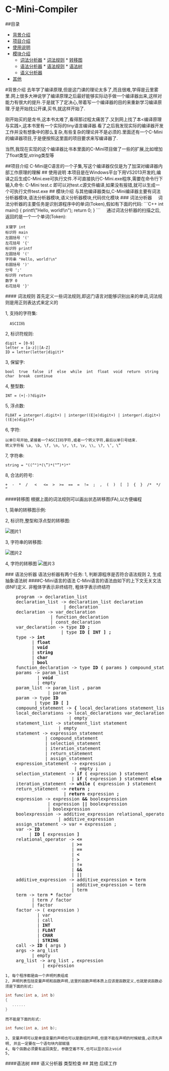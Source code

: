 # C-Mini-Compiler 

##<a name = "index"/>目录
* [背景介绍](#背景介绍)
* [项目介绍](#项目介绍)
* [使用说明](#使用说明)
* [模块介绍](#模块介绍)
    * [词法分析器](#词法分析器)
          * [词法规则](#词法规则)
          * [转移图](#转移图)
    * [语法分析器](#语法分析器)
          * [语法规则](#语法规则)
          * [语法树](#语法树)
    * [语义分析器](#语义分析器)
* [其他](#其他)

<a name = "背景介绍"/>
#背景介绍
去年学了编译原理,但是这门课的理论太多了,而且很难,学得是云里雾里.网上很多大神说学了编译原理之后最好能够实际动手做一个编译器出来,这样对能力有很大的提升.于是就下了定决心,带着写一个编译器的目的来重新学习编译原理.于是开始找公开课,买书,就这样开始了.

刚开始买的是龙书,这本书太难了,看得那过程太痛苦了.又到网上找了本<编译原理与实践>,这本书里有一个实际的tiny语言编译器.看了之后我发现实际的编译器开发工作并没有想象中的那么复杂,有些复杂的理论并不是必须的.里面还有一个C-Mini的编译器项目,于是便按照这里面的项目要求来写编译器了.

当然,我现在实现的这个编译器比书本里面的C-Mini项目做了一些的扩展,比如增加了float类型,string类型等

<a name = "项目介绍"/>
##项目介绍
C-Mini是C语言的一个子集,写这个编译器仅仅是为了加深对编译器内部工作原理的理解

<a name = "使用说明/">
## 使用说明
本项目是在Windows平台下用VS2013开发的,编译之后生成C-Mini.exe可执行文件.不可直接执行C-Mini.exe程序,需要在命令行下输入命令:  
C-Mini test.c  
即可以对test.c源文件编译,如果没有报错,就可以生成一个可执行文件test.exe

<a name = "模块介绍"/>
## 模块介绍
与其他编译器类似,C-Mini编译器主要有词法分析器模块,语法分析器模块,语义分析器模块,代码优化模块

<a name = "词法分析器"/>
### 词法分析器
&nbsp;&nbsp;&nbsp;&nbsp;词法分析器的主要任务是识别源程序中的单词(Token),假如有下面的代码:
```C++
int main()
{
    printf("Hello, world!\n");
    return 0;
}
```
&nbsp;&nbsp;&nbsp;&nbsp;通过词法分析器的扫描之后,返回的是一个一个单词(Token):

    关键字 int  
    标识符 main  
    左圆括号 '('  
    左花括号 '{'  
    标识符 printf
    左圆括号 '('  
    字符串 "Hello, world!\n"  
    右圆括号 ')'  
    分号 ';'  
    标识符 return  
    数字 0  
    右花括号 '}'



<a name = "词法规则"/>
#### 词法规则
首先定义一些词法规则,即这门语言对能够识别出来的单词,词法规则是用正则表达式来定义的

1,&nbsp;支持的字符集:

      ASCII码

2,&nbsp;标识符规则:

    digit = [0-9]  
    letter = [a-z]|[A-Z]  
    ID = letter(letter|digit)*
    
3,&nbsp;保留字:

    bool  true  false  if  else  while  int  float  void  return  string  char  break  continue
    
4,&nbsp;整型数:

    INT = (+|-)?digit+
    
5,&nbsp;浮点数:

    FLOAT = interger(.digit+) | interger((E|e)digit+) | interger(.digit+)((E|e)digit+)
    
6,&nbsp;字符:

    以单引号开始,紧接着一个ASCII码字符,或者一个转义字符,最后以单引号结束.  
    转义字符有 \a, \b, \f, \n, \r, \t, \v, \\, \?, \’, \”

7,&nbsp;字符串:

    string = "((^")*(\”)*(^”)*)*"
    
8,&nbsp;合法的符号:

    +  -  *  /   <   <=  >  >=  ==  =  !=  ;  ,  (  )  [  ]  {  }  /*  */  “
    
<a name = "转移图"/>
####转移图
根据上面的词法规则可以画出状态转移图(FA),以方便编程

1,&nbsp;简单的转移图示例:


2,&nbsp;标识符,整型和浮点型的转移图:

![图片1](https://github.com/Xiang1993/C-Mini-Compiler/blob/master/folder/1.png)

3,&nbsp;字符串的转移图:

![图片2](https://github.com/Xiang1993/C-Mini-Compiler/blob/master/folder/2.png)

4,&nbsp;字符的转移图
![图片3](https://github.com/Xiang1993/C-Mini-Compiler/blob/master/folder/3.png)


<a name = "语法分析器"/>
### 语法分析器
语法分析器有两个任务:  
    1, 判断源程序是否符合语法规则
    2, 生成抽象语法树

<a name = "语法规则">
####C-Mini语言的语法
C-Mini语言的语法由如下的上下文无关文法(BNF)定义.  
非粗体字表示非终结符, 粗体字表示终结符
<pre>
    program -> declaration_list
    declaration_list -> declaration_list declaration
                      | declaration
    declaration -> var_declaration
                 | function_declaration
                 | const_declaration
    var_declaration -> type <strong>ID</strong> <strong>;</strong>
                     | type <strong>ID</strong> <strong>[</strong> <strong>INT</strong> <strong>]</strong> <strong>;</strong>
    type -> <strong>int</strong>
          | <strong>float</strong>
          | <strong>void</strong>
          | <strong>string</strong>
          | <strong>char</strong>
          | <strong>bool</strong>
    function_declaration -> type <strong>ID</strong> <strong>(</strong> params <strong>)</strong> compound_statement 
    params -> param_list 
            | <strong>void</strong>
            | empty
    param_list -> param_list , param
                | param	
    param -> type <strong>ID</strong>
           | type <strong>ID [ ]</strong>
    compound_statement -> <strong>{</strong> local_declarations statement_list <strong>}</strong>	
    local_declarations -> local_declarations var_declaration
                        | empty
    statement_list -> statement_list statement
                    | empty
    statement -> expression_statement
               | compound_statement
               | selection_statement
               | iteration_statement
               | return_statement
               | assign_statement
    expression_statement -> expression <strong>;</strong> 
                          | empty <strong>;</strong>
    selection_statement -> <strong>if (</strong> expression <strong>)</strong> statement
                         | <strong>if (</strong> expression <strong>)</strong> statement <strong>else</strong> statement
    iteration_statement -> <strong>while (</strong> expression <strong>)</strong> statement
    return_statement -> <strong>return ;</strong> 
                      | <strong>return</strong> expression <strong>;</strong>
    expression -> expression <strong>&&</strong> boolexpression
                | expression <strong>||</strong> boolexpression
                | boolexpression
    boolexpression -> additive_expression relational_operator additive_expression
                    | additive_expression
    assign_statement -> var = expression ;
    var -> <strong>ID</strong>
         | <strong>ID [</strong> expression <strong>]</strong>
    relational_operator -> <strong><=</strong> 
                         | <strong>>=</strong>
                         | <strong>==</strong>
                         | <strong><</strong>
                         | <strong>></strong>
                         | <strong>!=</strong>
                         | <strong>&&</strong>
                         | <strong>||</strong>
    additive_expression -> additive_expression <strong>+</strong> term
                         | additive_expression <strong>–</strong> term
                         | term
    term -> term <strong>*</strong> factor
          | term <strong>/</strong> factor
          | factor
    factor -> ( expression )
            | var
            | call
            | <strong>INT</strong>
            | <strong>FLOAT</strong>
            | <strong>CHAR</strong>
            | <strong>STRING</strong>
    call -> <strong>ID (</strong> args <strong>)</strong>
    args -> arg_list 
          | empty
    arg_list -> arg_list <strong>,</strong> expression
              | expression
</pre>

    1, 每个程序都是由一个声明列表组成
    2, 声明列表包括变量声明和函数声明,这里的函数声明本质上应该是函数定义,也就是说函数必须是下面的形式:  
```C++
int func(int a, int b)
{
   ......
}
```

    而不能是下面的形式:
```C++
int func(int a, int b);
```

    3, 变量声明可以是单值变量的声明也可以是数组的声明,但是不能在声明的时候赋值,必须先声明, 并且一定要在一个语句块内部赋值  
    4, 每个函数必须要有返回类型, 参数空着不写,也可以显示加上void
    5, 


<a name = "语法树">
####语法树

<a name = "语义分析器"/>
### 语义分析器
类型检查

<a name = "其他"/>
## 其他
后续工作

